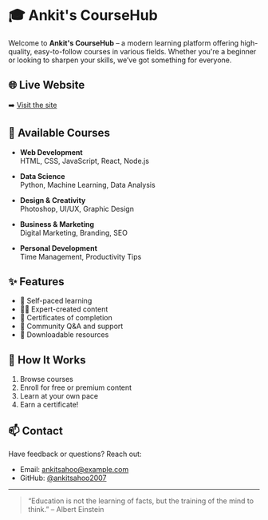 # 🎓 Ankit's CourseHub

Welcome to **Ankit's CourseHub** – a modern learning platform offering high-quality, easy-to-follow courses in various fields. Whether you're a beginner or looking to sharpen your skills, we’ve got something for everyone.

## 🌐 Live Website

➡️ [Visit the site](https://ankitsahoo2007.github.io/myweb/)

## 📘 Available Courses

- **Web Development**  
  HTML, CSS, JavaScript, React, Node.js

- **Data Science**  
  Python, Machine Learning, Data Analysis

- **Design & Creativity**  
  Photoshop, UI/UX, Graphic Design

- **Business & Marketing**  
  Digital Marketing, Branding, SEO

- **Personal Development**  
  Time Management, Productivity Tips

## ✨ Features

- 🚀 Self-paced learning
- 🧑‍🏫 Expert-created content
- 📜 Certificates of completion
- 💬 Community Q&A and support
- 📁 Downloadable resources

## 🔧 How It Works

1. Browse courses
2. Enroll for free or premium content
3. Learn at your own pace
4. Earn a certificate!

## 📫 Contact

Have feedback or questions? Reach out:

- Email: ankitsahoo@example.com  
- GitHub: [@ankitsahoo2007](https://github.com/ankitsahoo2007)

---

> “Education is not the learning of facts, but the training of the mind to think.” – Albert Einstein


